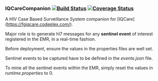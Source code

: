 ### IQCareCompanion [![Build Status](https://travis-ci.org/tedb19/IQCareCompanion.svg)](https://travis-ci.org/tedb19/IQCareCompanion) [![Coverage Status](https://coveralls.io/repos/tedb19/IQCareCompanion/badge.svg?branch=master&service=github)](https://coveralls.io/github/tedb19/IQCareCompanion?branch=master)

A HIV Case Based Surveillance System companion for [IQCare] (https://fgiqcare.codeplex.com/). 

Major role is to generate hl7 messages for any **sentinel event** of interest registered in the EMR, in a real-time fashion.

Before deployment, ensure the values in the properties files are well set.

Sentinel events to be captured have to be defined in the *events.json* file.

To mine all the sentinel events within the EMR, simply reset the values in *runtime.properties* to 0.